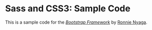 # Sass and CSS3: Sample Code

This is a sample code for the
[*Bootstrap Framework*](http://getbootstrap.com)
by [Ronnie Nyaga](mailto://rnyaga@cytonn.com). 
